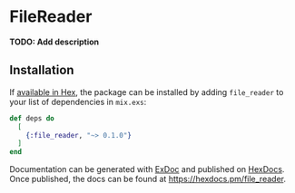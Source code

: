 # FileReader

**TODO: Add description**

## Installation

If [available in Hex](https://hex.pm/docs/publish), the package can be installed
by adding `file_reader` to your list of dependencies in `mix.exs`:

```elixir
def deps do
  [
    {:file_reader, "~> 0.1.0"}
  ]
end
```

Documentation can be generated with [ExDoc](https://github.com/elixir-lang/ex_doc)
and published on [HexDocs](https://hexdocs.pm). Once published, the docs can
be found at <https://hexdocs.pm/file_reader>.

